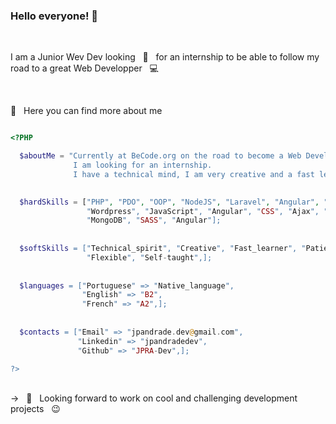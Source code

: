 ### Hello everyone! 👋


<br/> 

I am a Junior Wev Dev looking &nbsp; 🔭  &nbsp; for an internship to be able to follow my road to a great Web Developper &nbsp; 💻

<br/> 

💬 &nbsp; Here you can find more about me

```php

<?PHP

  $aboutMe = "Currently at BeCode.org on the road to become a Web Developer.            
              I am looking for an internship.
              I have a technical mind, I am very creative and a fast learner.";  
              

  $hardSkills = ["PHP", "PDO", "OOP", "NodeJS", "Laravel", "Angular", "MVC", "MySQL", "Apache”,
                 "Wordpress", "JavaScript", "Angular", "CSS", "Ajax", "Git", "Java”, “Adobe_Photoshop",
                 "MongoDB", "SASS", "Angular"];
                 
                 
  $softSkills = ["Technical_spirit", "Creative", "Fast_learner", "Patient", "Team_spirit", 
                 "Flexible", "Self-taught",];
  
  
  $languages = ["Portuguese" => "Native_language",
                "English" => "B2",
                "French" => "A2",];
                
                            
  $contacts = ["Email" => "jpandrade.dev@gmail.com",
               "Linkedin" => "jpandradedev",
               "Github" => "JPRA-Dev",];

?>

```

<br/> 
-> &nbsp 🔭  &nbsp; Looking forward to work on cool and challenging development projects &nbsp; 😉 

